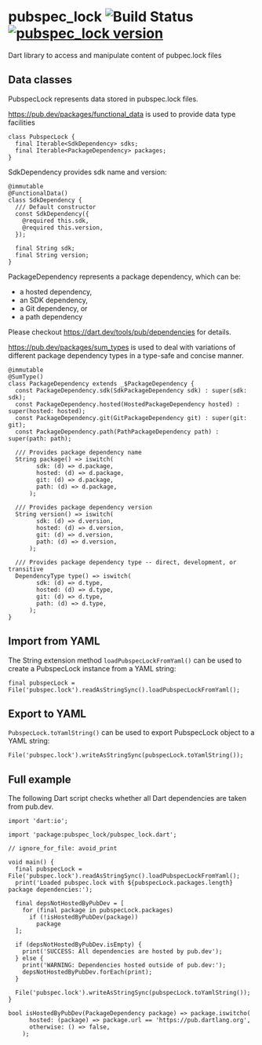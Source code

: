 # pubspec_lock ![Build Status](https://github.com/alexei-sintotski/pubspec_lock/actions/workflows/dart.yml/badge.svg?branch=master) [![pubspec_lock version](https://img.shields.io/pub/v/pubspec_lock?label=pubspec_lock)](https://pub.dev/packages/pubspec_lock)
Dart library to access and manipulate content of pubpec.lock files

## Data classes

PubspecLock represents data stored in pubspec.lock files.

https://pub.dev/packages/functional_data is used to provide data type facilities

```
class PubspecLock {
  final Iterable<SdkDependency> sdks;
  final Iterable<PackageDependency> packages;
}
```

SdkDependency provides sdk name and version:

```
@immutable
@FunctionalData()
class SdkDependency {
  /// Default constructor
  const SdkDependency({
    @required this.sdk,
    @required this.version,
  });

  final String sdk;
  final String version;
}
```

PackageDependency represents a package dependency, which can be:
* a hosted dependency,
* an SDK dependency,
* a Git dependency, or
* a path dependency

Please checkout https://dart.dev/tools/pub/dependencies for details.

https://pub.dev/packages/sum_types is used to deal with variations of different package dependency types in a type-safe and concise manner.

```
@immutable
@SumType()
class PackageDependency extends _$PackageDependency {
  const PackageDependency.sdk(SdkPackageDependency sdk) : super(sdk: sdk);
  const PackageDependency.hosted(HostedPackageDependency hosted) : super(hosted: hosted);
  const PackageDependency.git(GitPackageDependency git) : super(git: git);
  const PackageDependency.path(PathPackageDependency path) : super(path: path);

  /// Provides package dependency name
  String package() => iswitch(
        sdk: (d) => d.package,
        hosted: (d) => d.package,
        git: (d) => d.package,
        path: (d) => d.package,
      );

  /// Provides package dependency version
  String version() => iswitch(
        sdk: (d) => d.version,
        hosted: (d) => d.version,
        git: (d) => d.version,
        path: (d) => d.version,
      );

  /// Provides package dependency type -- direct, development, or transitive
  DependencyType type() => iswitch(
        sdk: (d) => d.type,
        hosted: (d) => d.type,
        git: (d) => d.type,
        path: (d) => d.type,
      );
}
```

## Import from YAML

The String extension method `loadPubspecLockFromYaml()` can be used to create a PubspecLock instance from a YAML string:

```
final pubspecLock = File('pubspec.lock').readAsStringSync().loadPubspecLockFromYaml();
```

## Export to YAML

`PubspecLock.toYamlString()` can be used to export PubspecLock object to a YAML string:

```
File('pubspec.lock').writeAsStringSync(pubspecLock.toYamlString());
```

## Full example

The following Dart script checks whether all Dart dependencies are taken from pub.dev.

```
import 'dart:io';

import 'package:pubspec_lock/pubspec_lock.dart';

// ignore_for_file: avoid_print

void main() {
  final pubspecLock = File('pubspec.lock').readAsStringSync().loadPubspecLockFromYaml();
  print('Loaded pubspec.lock with ${pubspecLock.packages.length} package dependencies:');

  final depsNotHostedByPubDev = [
    for (final package in pubspecLock.packages)
      if (!isHostedByPubDev(package))
        package
  ];

  if (depsNotHostedByPubDev.isEmpty) {
    print('SUCCESS: All dependencies are hosted by pub.dev');
  } else {
    print('WARNING: Dependencies hosted outside of pub.dev:');
    depsNotHostedByPubDev.forEach(print);
  }

  File('pubspec.lock').writeAsStringSync(pubspecLock.toYamlString());
}

bool isHostedByPubDev(PackageDependency package) => package.iswitcho(
      hosted: (package) => package.url == 'https://pub.dartlang.org',
      otherwise: () => false,
    );
```
